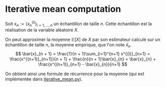 # Iterative mean computation

Soit $x_n:=(x^{(i)}_n)_{i=1, \ldots, n}$ un échantillon de taille $n$. Cette échantillon est la réalisation de la variable aléatoire $X$.

On peut approximer la moyenne $\mathbb{E}\left[ X \right]$ de $X$ par son estimateur calculé sur un échantillon de taille $n$, la moyenne empirique, que l'on note $\bar{x}_n$.
$$
    \bar{x}_{n + 1} = \frac{1}{n + 1}\sum_{i=1}^{n+1} x^{(i)}_{n+1} = \frac{x^{(n+1)}_{n+1}}{n + 1} + \frac{n}{n + 1}\bar{x}_{n} = \bar{x}_{n} + \frac{x^{(n+1)}_{n+1} - \bar{x}_{n}}{n+1}
$$

On obtient ainsi une formule de récurrence pour la moyenne (qui est implémentée dans [iterative_mean.py](src/iterative_mean.py)).